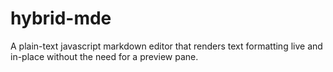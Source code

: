 # hybrid-mde
A plain-text javascript markdown editor that renders text formatting live and in-place without the need for a preview pane.

